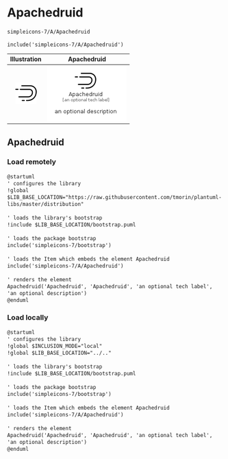 # Apachedruid


```text
simpleicons-7/A/Apachedruid
```

```text
include('simpleicons-7/A/Apachedruid')
```



| Illustration | Apachedruid |
| :---: | :---: |
| ![illustration for Illustration](../../simpleicons-7/A/Apachedruid.png) | ![illustration for Apachedruid](../../simpleicons-7/A/Apachedruid.Local.png) |




## Apachedruid

### Load remotely
```plantuml
@startuml
' configures the library
!global $LIB_BASE_LOCATION="https://raw.githubusercontent.com/tmorin/plantuml-libs/master/distribution"

' loads the library's bootstrap
!include $LIB_BASE_LOCATION/bootstrap.puml

' loads the package bootstrap
include('simpleicons-7/bootstrap')

' loads the Item which embeds the element Apachedruid
include('simpleicons-7/A/Apachedruid')

' renders the element
Apachedruid('Apachedruid', 'Apachedruid', 'an optional tech label', 'an optional description')
@enduml
```

### Load locally
```plantuml
@startuml
' configures the library
!global $INCLUSION_MODE="local"
!global $LIB_BASE_LOCATION="../.."

' loads the library's bootstrap
!include $LIB_BASE_LOCATION/bootstrap.puml

' loads the package bootstrap
include('simpleicons-7/bootstrap')

' loads the Item which embeds the element Apachedruid
include('simpleicons-7/A/Apachedruid')

' renders the element
Apachedruid('Apachedruid', 'Apachedruid', 'an optional tech label', 'an optional description')
@enduml
```

